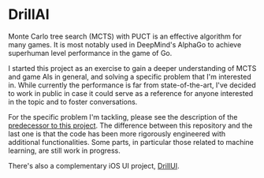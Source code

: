 
# DrillAI

Monte Carlo tree search (MCTS) with PUCT is an effective algorithm for many
games.  It is most notably used in DeepMind's AlphaGo to achieve superhuman
level performance in the game of Go.

I started this project as an exercise to gain a deeper understanding of MCTS
and game AIs in general, and solving a specific problem that I'm interested in.
While currently the performance is far from state-of-the-art, I've decided to
work in public in case it could serve as a reference for anyone interested in
the topic and to foster conversations.

For the specific problem I'm tackling, please see the description of the
[predecessor to this project](https://github.com/es2mac/SwiftDigger).  The
difference between this repository and the last one is that the code has been
more rigorously engineered with additional functionalities.  Some parts, in
particular those related to machine learning, are still work in progress.

There's also a complementary iOS UI project, [DrillUI](https://github.com/es2mac/DrillUI).


